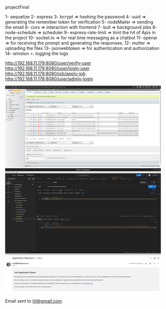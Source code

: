 <!-- Database name -->
projectFinal

<!-- npm modules -->
1- sequelize
2- express
3- bcrypt => hashing the password
4- uuid => generating the remember token for verification
5- nodeMailer => sending the email
6- cors => interaction with frontend 
7- bull => background jobs
8- node-schedule => scheduler
9- express-rate-limit => limit the hit of Apis in the project
10- socket.io => for real time messaging as a chatbot
11- openai => for receiving the prompt and generating the responses.
12- multer => uploading the files
13- jsonwebtoken => for authentication and authorization
14- winston =. logging the logs

http://192.168.11.179:8080/user/verify-user
http://192.168.11.179:8080/user/login-user
http://192.168.11.179:8080/job/apply-job
http://192.168.11.178:8080/user/admin-login

![Alt text](chatMessage.png)
![Alt text](postMan.png)
![Alt text](rejectionImage.png)


Email sent to h1@gmail.com